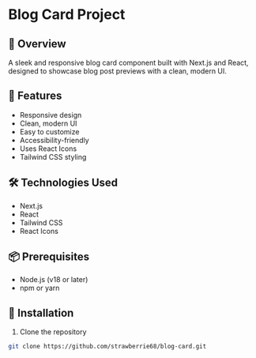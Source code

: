 # Blog Card Project

## 📌 Overview

A sleek and responsive blog card component built with Next.js and React, designed to showcase blog post previews with a clean, modern UI.

## 🚀 Features

- Responsive design
- Clean, modern UI
- Easy to customize
- Accessibility-friendly
- Uses React Icons
- Tailwind CSS styling

## 🛠 Technologies Used

- Next.js
- React
- Tailwind CSS
- React Icons

## 📦 Prerequisites

- Node.js (v18 or later)
- npm or yarn

## 🔧 Installation

1. Clone the repository

```bash
git clone https://github.com/strawberrie68/blog-card.git
```
